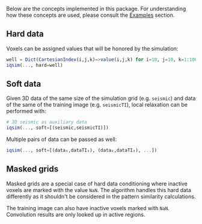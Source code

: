 Below are the concepts implemented in this package. For understanding how these concepts
are used, please consult the [Examples](examples.md) section.

## Hard data

Voxels can be assigned values that will be honored by the simulation:

```julia
well = Dict(CartesianIndex(i,j,k)=>value(i,j,k) for i=10, j=10, k=1:100)
iqsim(..., hard=well)
```

## Soft data

Given 3D data of the same size of the simulation grid (e.g. `seismic`) and data of the same
of the training image (e.g. `seismicTI`), local relaxation can be performed with:

```julia
# 3D seismic as auxiliary data
iqsim(..., soft=[(seismic,seismicTI)])
```

Multiple pairs of data can be passed as well:

```julia
iqsim(..., soft=[(data₁,dataTI₁), (data₂,dataTI₂), ...])
```

## Masked grids

Masked grids are a special case of hard data conditioning where inactive voxels are
marked with the value `NaN`. The algorithm handles this hard data differently as it
shouldn't be considered in the pattern similarity calculations.

The training image can also have inactive voxels marked with `NaN`. Convolution results
are only looked up in active regions.
